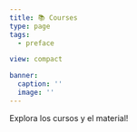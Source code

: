 ```yaml
---
title: 📚 Courses
type: page
tags:
  - preface

view: compact

banner:
  caption: ''
  image: ''
---
```


Explora los cursos y el material! 
